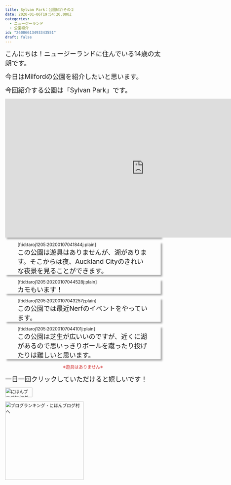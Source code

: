 ```yaml
---
title: Sylvan Park：公園紹介その２
date: 2020-01-06T19:54:20.000Z
categories:
  - ニュージーランド
  - 公園紹介
id: "26006613493343551"
draft: false
---
```

<span style="font-size: 150%">こんにちは！ニュージーランドに住んでいる14歳の太朗です。</span>

<span style="font-size: 150%">今日はMilfordの公園を紹介したいと思います。</span>

<span style="font-size: 150%">今回紹介する公園は「Sylvan Park」です。</span>


<!-- more -->


<div style="border: 3px transparent; box-shadow: 5px 5px 5px #AAA;">
<iframe src="https://www.google.com/maps/embed?pb=!1m18!1m12!1m3!1d9412.29792541325!2d174.76340586783294!3d-36.77342428926979!2m3!1f0!2f0!3f0!3m2!1i1024!2i768!4f13.1!3m3!1m2!1s0x6d0d39ddea8f51b5%3A0xf00ef62249cabc0!2sSylvan%20Park!5e0!3m2!1sen!2snz!4v1578167153533!5m2!1sen!2snz" width="900" height="450" frameborder="0" style="border:0;" allowfullscreen=""></iframe></div>

<div style="border: 3px transparent; box-shadow: 5px 5px 5px #AAA;">
<figure class="figure-image figure-image-fotolife" title="この公園は遊具はありませんが、湖があります。そこからは夜、Auckland Cityのきれいな夜景を見ることができます。">[f:id:taroj1205:20200107041844j:plain]<figcaption><span style="font-size: 150%">この公園は遊具はありませんが、湖があります。そこからは夜、Auckland Cityのきれいな夜景を見ることができます。</span></figcaption></figure></div>

<div style="border: 3px transparent; box-shadow: 5px 5px 5px #AAA;">
<figure class="figure-image figure-image-fotolife" title="カモもいます！">[f:id:taroj1205:20200107044528j:plain]<figcaption><span style="font-size: 150%">カモもいます！</span></figcaption></figure></div>

<div style="border: 3px transparent; box-shadow: 5px 5px 5px #AAA;">
<figure class="figure-image figure-image-fotolife" title="この公園では最近Nerfのイベントをやっています。">[f:id:taroj1205:20200107043257j:plain]<figcaption><span style="font-size: 150%">この公園では最近Nerfのイベントをやっています。</span></figcaption></figure></div>


<div style="border: 3px transparent; box-shadow: 5px 5px 5px #AAA;">
<figure class="figure-image figure-image-fotolife" title="この公園は芝生が広いいのですが、近くに湖があるので思いっきりボールを蹴ったり投げたりは難しいと思います。">[f:id:taroj1205:20200107044101j:plain]<figcaption><span style="font-size: 150%">この公園は芝生が広いいのですが、近くに湖があるので思いっきりボールを蹴ったり投げたりは難しいと思います。</span></figcaption></figure></div>

<span style="font-size: 150%"><center><span style="color: #d32f2f">※遊具はありません※</span></center></span>

<span style="font-size: 150%">一日一回クリックしていただけると嬉しいです！</span>
<p><a href="https://overseas.blogmura.com/ranking/in?p_cid=10927073" target="_blank"><img src="https://b.blogmura.com/overseas/88_31.gif" alt="にほんブログ村 海外生活ブログへ" width="88" height="31" border="0" /></a></p>
<p><a href="https://blogmura.com/ranking/in?p_cid=10927073" target="_blank"><img src="https://b.blogmura.com/original/11502" alt="ブログランキング・にほんブログ村へ" width="254" border="0" /></a></p>
